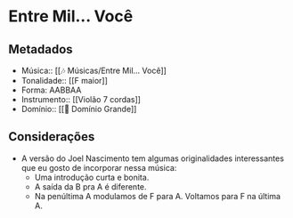 # Entre Mil... Você

## Metadados
- Música:: [[🎶 Músicas/Entre Mil... Você]]
- Tonalidade:: [[F maior]]
- Forma: AABBAA
- Instrumento:: [[Violão 7 cordas]]
- Domínio:: [[💪 Domínio Grande]]

## Considerações

- A versão do Joel Nascimento tem algumas originalidades interessantes que eu gosto de incorporar nessa música:
	- Uma introdução curta e bonita.
	- A saída da B pra A é diferente.
	- Na penúltima A modulamos de F para A. Voltamos para F na última A.

